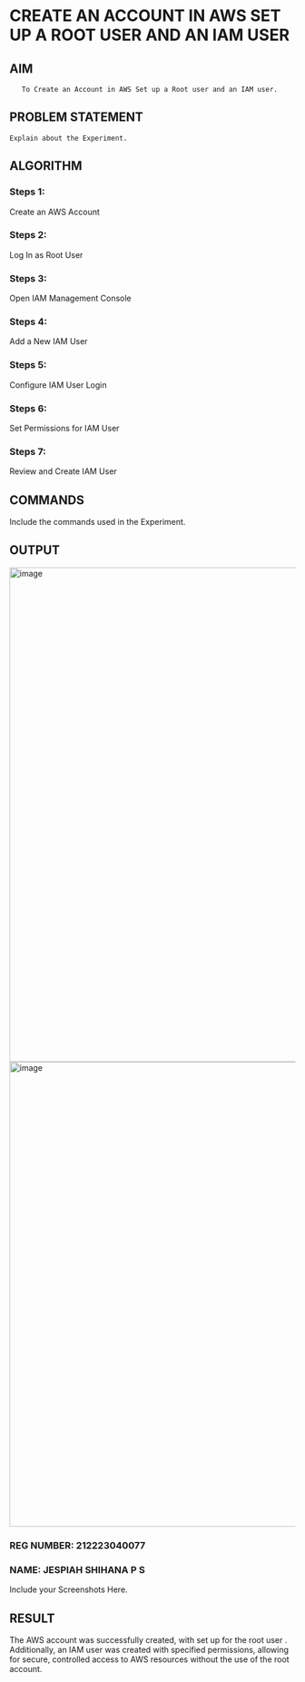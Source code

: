  # CREATE AN  ACCOUNT IN AWS SET UP A ROOT USER AND AN IAM USER 
  ## AIM
       To Create an Account in AWS Set up a Root user and an IAM user.
## PROBLEM STATEMENT
    Explain about the Experiment.

## ALGORITHM
### Steps 1:
Create an AWS Account
### Steps 2:
Log In as Root User
### Steps 3:
Open IAM Management Console
### Steps 4:
Add a New IAM User
### Steps 5:
Configure IAM User Login
### Steps 6:
Set Permissions for IAM User
### Steps 7:
Review and Create IAM User
## COMMANDS
Include the commands used in the Experiment.

## OUTPUT
<img width="1696" height="871" alt="image" src="https://github.com/user-attachments/assets/6370f1e6-4d00-4e77-8d57-70423c374b2a" />
<img width="1807" height="819" alt="image" src="https://github.com/user-attachments/assets/3b74fe9d-1c81-4e78-8ab8-5a11d7d54dc0" />

### REG NUMBER: 212223040077
### NAME: JESPIAH SHIHANA P S
 
 Include your Screenshots Here.
## RESULT
 
The AWS account was successfully created, with set up for the root user . Additionally, an IAM user was created with specified permissions, allowing for secure, controlled access to AWS resources without the use of the root account.



